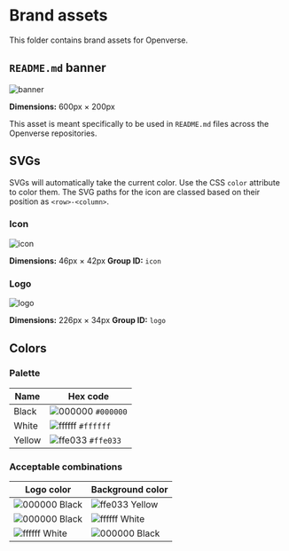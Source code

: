 # Brand assets

This folder contains brand assets for Openverse.

## `README.md` banner

![banner](banner.svg)

**Dimensions:** 600px &times; 200px

This asset is meant specifically to be used in `README.md` files across the
Openverse repositories.

## SVGs

SVGs will automatically take the current color. Use the CSS `color` attribute to
color them. The SVG paths for the icon are classed based on their position as
`<row>-<column>`.

### Icon

![icon](icon.svg)

**Dimensions:** 46px &times; 42px
**Group ID:** `icon`

### Logo

![logo](logo.svg)

**Dimensions:** 226px &times; 34px
**Group ID:** `logo`

## Colors

### Palette

| Name   | Hex code                                                          |
|--------|-------------------------------------------------------------------|
| Black  | ![000000](https://via.placeholder.com/16/000000?text=+) `#000000` |
| White  | ![ffffff](https://via.placeholder.com/16/ffffff?text=+) `#ffffff` |
| Yellow | ![ffe033](https://via.placeholder.com/16/ffe033?text=+) `#ffe033` |

### Acceptable combinations

| Logo color                                                    | Background color                                               |
|---------------------------------------------------------------|----------------------------------------------------------------|
| ![000000](https://via.placeholder.com/16/000000?text=+) Black | ![ffe033](https://via.placeholder.com/16/ffe033?text=+) Yellow |
| ![000000](https://via.placeholder.com/16/000000?text=+) Black | ![ffffff](https://via.placeholder.com/16/ffffff?text=+) White  |
| ![ffffff](https://via.placeholder.com/16/ffffff?text=+) White | ![000000](https://via.placeholder.com/16/000000?text=+) Black  |
